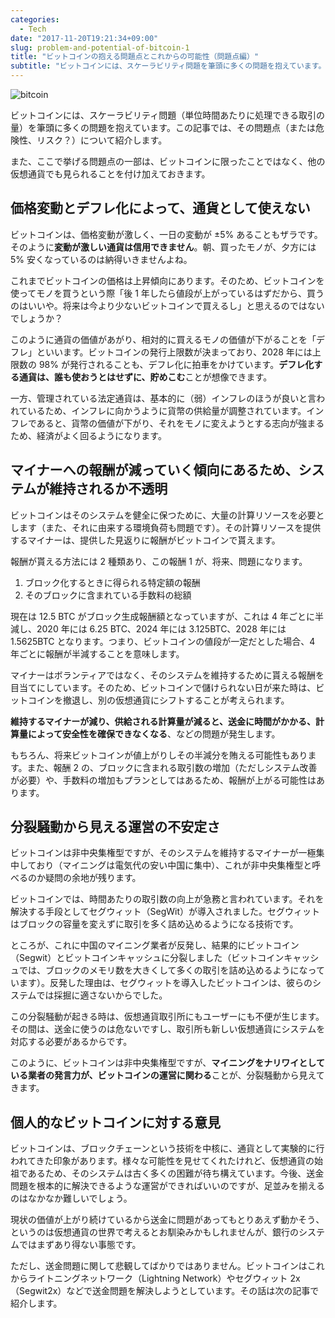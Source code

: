 ```yaml
---
categories:
  - Tech
date: "2017-11-20T19:21:34+09:00"
slug: problem-and-potential-of-bitcoin-1
title: "ビットコインの抱える問題点とこれからの可能性（問題点編）"
subtitle: "ビットコインには、スケーラビリティ問題を筆頭に多くの問題を抱えています。ビットコインに投資する前にこれからのリスク案件として押さえておきましょう。"
---
```


<img src="/images/2017/11/bitcoin.svg" alt="bitcoin">

ビットコインには、スケーラビリティ問題（単位時間あたりに処理できる取引の量）を筆頭に多くの問題を抱えています。この記事では、その問題点（または危険性、リスク？）について紹介します。

また、ここで挙げる問題点の一部は、ビットコインに限ったことではなく、他の仮想通貨でも見られることを付け加えておきます。

## 価格変動とデフレ化によって、通貨として使えない

ビットコインは、価格変動が激しく、一日の変動が ±5% あることもザラです。そのように**変動が激しい通貨は信用できません**。朝、買ったモノが、夕方には 5% 安くなっているのは納得いきませんよね。

これまでビットコインの価格は上昇傾向にあります。そのため、ビットコインを使ってモノを買うという際「後 1 年したら値段が上がっているはずだから、買うのはいいや。将来は今より少ないビットコインで買えるし」と思えるのではないでしょうか？

このように通貨の価値があがり、相対的に買えるモノの価値が下がることを「デフレ」といいます。ビットコインの発行上限数が決まっており、2028 年には上限数の 98% が発行されることも、デフレ化に拍車をかけています。**デフレ化する通貨は、誰も使おうとはせずに、貯めこむ**ことが想像できます。

一方、管理されている法定通貨は、基本的に（弱）インフレのほうが良いと言われているため、インフレに向かうように貨幣の供給量が調整されています。インフレであると、貨幣の価値が下がり、それをモノに変えようとする志向が強まるため、経済がよく回るようになります。

## マイナーへの報酬が減っていく傾向にあるため、システムが維持されるか不透明

ビットコインはそのシステムを健全に保つために、大量の計算リソースを必要とします（また、それに由来する環境負荷も問題です）。その計算リソースを提供するマイナーは、提供した見返りに報酬がビットコインで貰えます。

報酬が貰える方法には 2 種類あり、この報酬 1 が、将来、問題になります。

1. ブロック化するときに得られる特定額の報酬
2. そのブロックに含まれている手数料の総額

現在は 12.5 BTC がブロック生成報酬額となっていますが、これは 4 年ごとに半減し、2020 年には 6.25 BTC、2024 年には 3.125BTC、2028 年には 1.5625BTC となります。つまり、ビットコインの値段が一定だとした場合、4 年ごとに報酬が半減することを意味します。

マイナーはボランティアではなく、そのシステムを維持するために貰える報酬を目当てにしています。そのため、ビットコインで儲けられない日が来た時は、ビットコインを撤退し、別の仮想通貨にシフトすることが考えられます。

**維持するマイナーが減り、供給される計算量が減ると、送金に時間がかかる、計算量によって安全性を確保できなくなる**、などの問題が発生します。

もちろん、将来ビットコインが値上がりしその半減分を賄える可能性もあります。また、報酬 2 の、ブロックに含まれる取引数の増加（ただしシステム改善が必要）や、手数料の増加もプランとしてはあるため、報酬が上がる可能性はあります。

## 分裂騒動から見える運営の不安定さ

ビットコインは非中央集権型ですが、そのシステムを維持するマイナーが一極集中しており（マイニングは電気代の安い中国に集中）、これが非中央集権型と呼べるのか疑問の余地が残ります。

ビットコインでは、時間あたりの取引数の向上が急務と言われています。それを解決する手段としてセグウィット（SegWit）が導入されました。セグウィットはブロックの容量を変えずに取引を多く詰め込めるようになる技術です。

ところが、これに中国のマイニング業者が反発し、結果的にビットコイン（Segwit）とビットコインキャッシュに分裂しました（ビットコインキャッシュでは、ブロックのメモリ数を大きくして多くの取引を詰め込めるようになっています）。反発した理由は、セグウィットを導入したビットコインは、彼らのシステムでは採掘に適さないからでした。

この分裂騒動が起きる時は、仮想通貨取引所にもユーザーにも不便が生じます。その間は、送金に使うのは危ないですし、取引所も新しい仮想通貨にシステムを対応する必要があるからです。

このように、ビットコインは非中央集権型ですが、**マイニングをナリワイとしている業者の発言力が、ビットコインの運営に関わる**ことが、分裂騒動から見えてきます。

## 個人的なビットコインに対する意見

ビットコインは、ブロックチェーンという技術を中核に、通貨として実験的に行われてきた印象があります。様々な可能性を見せてくれたけれど、仮想通貨の始祖であるため、そのシステムは古く多くの困難が待ち構えています。今後、送金問題を根本的に解決できるような運営ができればいいのですが、足並みを揃えるのはなかなか難しいでしょう。

現状の価値が上がり続けているから送金に問題があってもとりあえず動かそう、というのは仮想通貨の世界で考えるとお馴染みかもしれませんが、銀行のシステムではまずあり得ない事態です。

ただし、送金問題に関して悲観してばかりではありません。ビットコインはこれからライトニングネットワーク（Lightning Network）やセグウィット 2x（Segwit2x）などで送金問題を解決しようとしています。その話は次の記事で紹介します。

<cryptocurrency>
